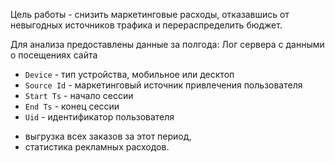 Цель работы - снизить маркетинговые расходы, отказавшись от невыгодных источников трафика и перераспределить бюджет.

Для анализа предоставлены данные за полгода:
Лог сервера с данными о посещениях сайта
- `Device` - тип устройства, мобильное или десктоп
- `Source Id` - маркетинговый источник привлечения пользователя
- `Start Ts` - начало сессии
- `End Ts` - конец сессии
- `Uid` - идентификатор пользователя
* выгрузка всех заказов за этот период,
* статистика рекламных расходов.
